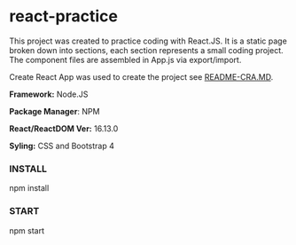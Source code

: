 # react-practice

This project was created to practice coding with React.JS. It is a static page broken down into sections, each section represents a small coding project.  The component files are assembled in App.js via export/import.

Create React App was used to create the project see [README-CRA.MD](https://github.com/dlanorhirsch/react-examples/blob/master/README.CRA.MD).

**Framework:**  Node.JS

**Package Manager**: NPM

**React/ReactDOM Ver:** 16.13.0

**Syling:** CSS and Bootstrap 4

### INSTALL

npm install

### START

npm start
